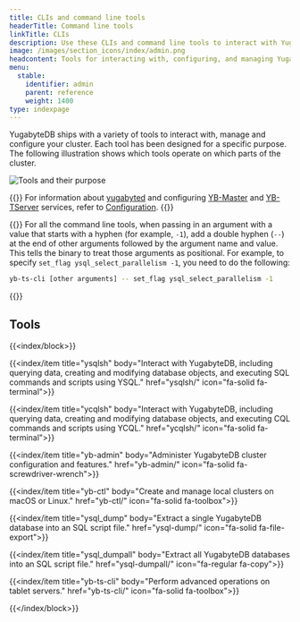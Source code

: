 ```yaml
---
title: CLIs and command line tools
headerTitle: Command line tools
linkTitle: CLIs
description: Use these CLIs and command line tools to interact with YugabyteDB.
image: /images/section_icons/index/admin.png
headcontent: Tools for interacting with, configuring, and managing YugabuyteDB
menu:
  stable:
    identifier: admin
    parent: reference
    weight: 1400
type: indexpage
---
```


YugabyteDB ships with a variety of tools to interact with, manage and configure your cluster. Each tool has been designed for a specific purpose. The following illustration shows which tools operate on which parts of the cluster.

![Tools and their purpose](/images/admin/tools_functionalities.png)

{{<note title="Note">}}
For information about [yugabyted](../reference/configuration/yugabyted/) and configuring [YB-Master](../reference/configuration/yb-master/) and [YB-TServer](../reference/configuration/yb-tserver/) services, refer to [Configuration](../reference/configuration/).
{{</note>}}

{{<tip title="Specifying values that have a hypen">}}
For all the command line tools, when passing in an argument with a value that starts with a hyphen (for example, `-1`), add a double hyphen (`--`) at the end of other arguments followed by the argument name and value. This tells the binary to treat those arguments as positional. For example, to specify `set_flag ysql_select_parallelism -1`, you need to do the following:

```bash
yb-ts-cli [other arguments] -- set_flag ysql_select_parallelism -1
```

{{</tip>}}

## Tools

{{<index/block>}}

  {{<index/item
    title="ysqlsh"
    body="Interact with YugabyteDB, including querying data, creating and modifying database objects, and executing SQL commands and scripts using YSQL."
    href="ysqlsh/"
    icon="fa-solid fa-terminal">}}

  {{<index/item
    title="ycqlsh"
    body="Interact with YugabyteDB, including querying data, creating and modifying database objects, and executing CQL commands and scripts using YCQL."
    href="ycqlsh/"
    icon="fa-solid fa-terminal">}}

  {{<index/item
    title="yb-admin"
    body="Administer YugabyteDB cluster configuration and features."
    href="yb-admin/"
    icon="fa-solid fa-screwdriver-wrench">}}

  {{<index/item
    title="yb-ctl"
    body="Create and manage local clusters on macOS or Linux."
    href="yb-ctl/"
    icon="fa-solid fa-toolbox">}}

  {{<index/item
    title="ysql_dump"
    body="Extract a single YugabyteDB database into an SQL script file."
    href="ysql-dump/"
    icon="fa-solid fa-file-export">}}

  {{<index/item
    title="ysql_dumpall"
    body="Extract all YugabyteDB databases into an SQL script file."
    href="ysql-dumpall/"
    icon="fa-regular fa-copy">}}

  {{<index/item
    title="yb-ts-cli"
    body="Perform advanced operations on tablet servers."
    href="yb-ts-cli/"
    icon="fa-solid fa-toolbox">}}

{{</index/block>}}

